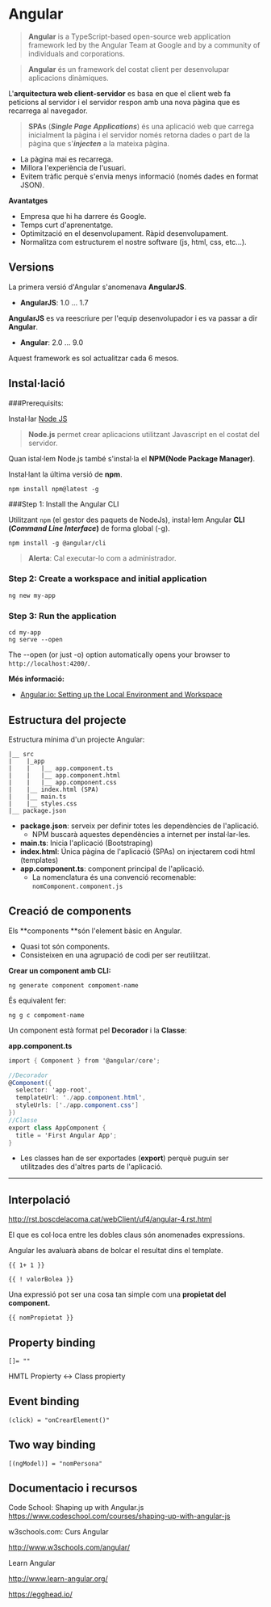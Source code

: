 # Angular

> **Angular** is a TypeScript-based open-source web application framework led by the Angular Team at Google and by a community of individuals and corporations.

> **Angular** és un framework del costat client per desenvolupar aplicacions dinàmiques.

L'**arquitectura web client-servidor** es basa en que el client web fa peticions al servidor i el servidor respon amb una nova pàgina que es recarrega al navegador.

> **SPAs** (**_Single Page Applications_**) és una aplicació web que carrega inicialment la pàgina i el servidor només retorna dades o part de la pàgina que s'**_injecten_** a la mateixa pàgina. 

* La pàgina mai es recarrega.
* Millora l'experiència de l'usuari.
* Evitem tràfic perquè s'envia menys informació (només dades en format JSON).

**Avantatges**
* Empresa que hi ha darrere és Google.
* Temps curt d'aprenentatge.
* Optimització en el desenvolupament. Ràpid desenvolupament.
* Normalitza com estructurem el nostre software (js, html, css, etc…).

## Versions

La primera versió d'Angular s'anomenava **AngularJS**.

* **AngularJS**: 1.0 ... 1.7 

**AngularJS** es va reescriure per l'equip desenvolupador i es va passar a dir **Angular**.

* **Angular**: 2.0 ... 9.0

Aquest framework es sol actualitzar cada 6 mesos.

## Instal·lació

###Prerequisits:

Instal·lar [Node JS](https://nodejs.org/es/)

> **Node.js** permet crear aplicacions utilitzant Javascript en el costat del servidor.

Quan istal·lem Node.js també s'instal·la el **NPM(Node Package Manager)**.

Instal·lant la última versió de **npm**.

```bash+theme:dark
npm install npm@latest -g    
```

###Step 1: Install the Angular CLI

Utilitzant `npm` (el gestor des paquets de NodeJs), instal·lem Angular **CLI (_Command Line Interface_)** de forma global (-g).

```bash+theme:dark
npm install -g @angular/cli
```

> **Alerta**: Cal executar-lo com a administrador.

### Step 2: Create a workspace and initial application

```bash+theme:dark
ng new my-app
```

### Step 3: Run the application

```bash+theme:dark
cd my-app
ng serve --open
```

The --open (or just -o) option automatically opens your browser to `http://localhost:4200/`.

**Més informació:**

* [Angular.io: Setting up the Local Environment and Workspace](https://angular.io/guide/setup-local)


## Estructura del projecte

Estructura mínima d'un projecte Angular:

```
|__ src
|    |_app
|    |   |__ app.component.ts
|    |   |__ app.component.html
|    |   |__ app.component.css
|    |__ index.html (SPA)
|    |__ main.ts
|    |__ styles.css
|__ package.json

```

* **package.json**: serveix per definir totes les dependències de l'aplicació. 
  * NPM buscarà aquestes dependències a internet per instal·lar-les.
* **main.ts**: Inicia l'aplicació (Bootstraping)
* **index.html**: Única pàgina de l'aplicació (SPAs) on injectarem codi html (templates)
* **app.component.ts**: component principal de l'aplicació. 
  * La nomenclatura és una convenció recomenable:	`nomComponent.component.js` 

## Creació de components

Els **components **són l'element bàsic en Angular.
* Quasi tot són components.
* Consisteixen en una agrupació de codi per ser reutilitzat.

**Crear un component amb CLI:**

```bash+theme:dark
ng generate component compoment-name
```

És equivalent fer:

```bash+theme:dark
ng g c compoment-name
```

Un component està format pel **Decorador** i la **Classe**:

**app.component.ts**
```csharp
import { Component } from '@angular/core';

//Decorador
@Component({
  selector: 'app-root',
  templateUrl: './app.component.html',
  styleUrls: ['./app.component.css']
})
//Classe
export class AppComponent {
  title = 'First Angular App';
}
```

* Les classes han de ser exportades (**export**) perquè puguin ser utilitzades des d'altres parts de l'aplicació.

---

## Interpolació 

http://rst.boscdelacoma.cat/webClient/uf4/angular-4.rst.html

El que es col·loca entre les dobles claus són anomenades expressions. 

Angular les avaluarà abans de bolcar el resultat dins el template.

`{{ 1+ 1 }}`

`{{ ! valorBolea }}`

Una expressió pot ser una cosa tan simple com una **propietat del component.**

`{{ nomPropietat }}`

## Property binding

`[]= "" `

HMTL Propierty <-> Class propierty

## Event binding

`(click) = "onCrearElement()"`

## Two way binding

`[(ngModel)] = "nomPersona"`

## Documentacio i recursos

Code School: Shaping up with Angular.js
	https://www.codeschool.com/courses/shaping-up-with-angular-js

w3schools.com: Curs Angular

http://www.w3schools.com/angular/

Learn Angular

http://www.learn-angular.org/


https://egghead.io/




   